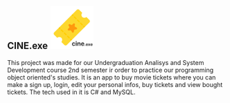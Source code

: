## CINE.exe <img src="./TicketsDeCinema/images/logo.png" alt="Cine.exe logo" style="height: 100px; width:100px;"/>

This project was made for our Undergraduation Analisys and System Development course 2nd semester ir order to practice our programming object oriented's studies. It is an app to buy movie tickets where you can make a sign up, login, edit your personal infos, buy tickets and view bought tickets. The tech used in it is C# and MySQL.
